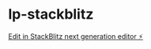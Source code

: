 # lp-stackblitz

[Edit in StackBlitz next generation editor ⚡️](https://stackblitz.com/~/github.com/wlai-lp/lp-stackblitz)